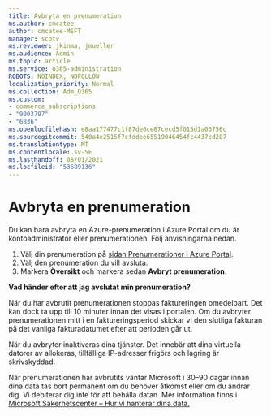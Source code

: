 ```yaml
---
title: Avbryta en prenumeration
ms.author: cmcatee
author: cmcatee-MSFT
manager: scotv
ms.reviewer: jkinma, jmueller
ms.audience: Admin
ms.topic: article
ms.service: o365-administration
ROBOTS: NOINDEX, NOFOLLOW
localization_priority: Normal
ms.collection: Adm_O365
ms.custom:
- commerce_subscriptions
- "9003797"
- "6836"
ms.openlocfilehash: e8aa177477c1f87de6ce87cecd5f015d1a03756c
ms.sourcegitcommit: 540a4e2515f7cfddee65519046454fc4437cd287
ms.translationtype: MT
ms.contentlocale: sv-SE
ms.lasthandoff: 08/01/2021
ms.locfileid: "53689136"
---
```

# <a name="how-to-cancel-a-subscription"></a>Avbryta en prenumeration

Du kan bara avbryta en Azure-prenumeration i Azure Portal om du är kontoadministratör eller prenumerationen. Följ anvisningarna nedan.

1. Välj din prenumeration på [sidan Prenumerationer i Azure Portal](https://ms.portal.azure.com/#blade/Microsoft_Azure_Billing/SubscriptionsBlade).
2. Välj den prenumeration du vill avsluta.
3. Markera **Översikt** och markera sedan **Avbryt prenumeration**.

**Vad händer efter att jag avslutat min prenumeration?**

När du har avbrutit prenumerationen stoppas faktureringen omedelbart. Det kan dock ta upp till 10 minuter innan det visas i portalen. Om du avbryter prenumerationen mitt i en faktureringsperiod skickar vi den slutliga fakturan på det vanliga fakturadatumet efter att perioden går ut.

När du avbryter inaktiveras dina tjänster. Det innebär att dina virtuella datorer av allokeras, tillfälliga IP-adresser frigörs och lagring är skrivskyddad.

När prenumerationen har avbrutits väntar Microsoft i 30–90 dagar innan dina data tas bort permanent om du behöver åtkomst eller om du ändrar dig. Vi debiterar dig inte för att behålla datan. Mer information finns i [Microsoft Säkerhetscenter – Hur vi hanterar dina data.](https://www.microsoft.com/trust-center/privacy/data-management#leave)

